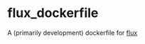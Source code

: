 # flux_dockerfile
A (primarily development) dockerfile for [flux](https://github.com/flux-rs/flux?tab=readme-ov-file)

